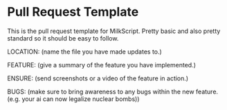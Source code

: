 # Pull Request Template
This is the pull request template for MilkScript. Pretty basic
and also pretty standard so it should be easy to follow.

LOCATION: (name the file you have made updates to.)

FEATURE: (give a summary of the feature you have implemented.)

ENSURE: (send screenshots or a video of the feature in action.)

BUGS: (make sure to bring awareness to any bugs within the new feature. (e.g. your ai can now legalize nuclear bombs))

